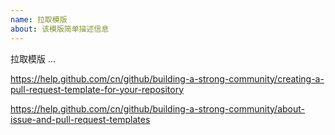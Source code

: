 ```yaml
---
name: 拉取模版
about: 该模版简单描述信息
---
```


拉取模版
...

https://help.github.com/cn/github/building-a-strong-community/creating-a-pull-request-template-for-your-repository

https://help.github.com/cn/github/building-a-strong-community/about-issue-and-pull-request-templates